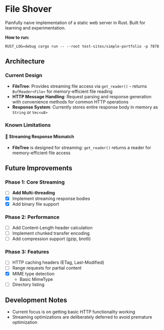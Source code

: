 # File Shover

Painfully naive implementation of a static web server in Rust. Built for learning and experimentation.

**How to run:**
```
RUST_LOG=debug cargo run -- --root test-sites/simple-portfolio -p 7878
```

## Architecture

### Current Design

- **FileTree**: Provides streaming file access via `get_reader()` - returns `BufReader<File>` for memory-efficient file reading
- **HTTP Message Handling**: Request parsing and response generation with convenience methods for`common HTTP operations
- **Response System**: Currently stores entire response body in memory as `String` or `Vec<u8>`

### Known Limitations

#### 🚧 Streaming Response Mismatch

- **FileTree** is designed for streaming: `get_reader()` returns a reader for memory-efficient file access

## Future Improvements

### Phase 1: Core Streaming
- [ ] **Add Multi-threading**
- [x] Implement streaming response bodies
- [x] Add binary file support

### Phase 2: Performance
- [ ] Add Content-Length header calculation
- [ ] Implement chunked transfer encoding
- [ ] Add compression support (gzip, brotli)

### Phase 3: Features
- [ ] HTTP caching headers (ETag, Last-Modified)
- [ ] Range requests for partial content
- [x] MIME type detection
    - Basic MimeType
- [ ] Directory listing

## Development Notes

- Current focus is on getting basic HTTP functionality working
- Streaming optimizations are deliberately deferred to avoid premature optimization